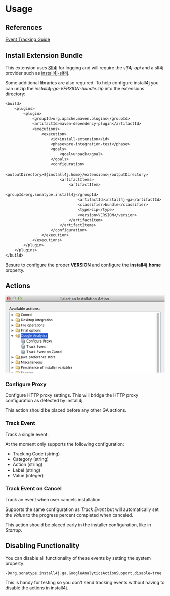 <!--

    Copyright (c) 2007-2012 Sonatype, Inc. All rights reserved.

    This program is licensed to you under the Apache License Version 2.0,
    and you may not use this file except in compliance with the Apache License Version 2.0.
    You may obtain a copy of the Apache License Version 2.0 at http://www.apache.org/licenses/LICENSE-2.0.

    Unless required by applicable law or agreed to in writing,
    software distributed under the Apache License Version 2.0 is distributed on an
    "AS IS" BASIS, WITHOUT WARRANTIES OR CONDITIONS OF ANY KIND, either express or implied.
    See the Apache License Version 2.0 for the specific language governing permissions and limitations there under.

-->
# Usage

## References

[Event Tracking Guide](https://developers.google.com/analytics/devguides/collection/gajs/eventTrackerGuide)

## Install Extension Bundle

This extension uses [Slf4j](http://slf4j.org) for logging and will require the _slf4j-api_ and
a slf4j provider such as [install4j-slf4j](../install4j-slf4j/index.html).

Some additional libraries are also required.  To help configure install4j you can unzip the _install4j-ga-VERSION-bundle.zip_
into the extensions directory:

    <build>
        <plugins>
            <plugin>
                <groupId>org.apache.maven.plugins</groupId>
                <artifactId>maven-dependency-plugin</artifactId>
                <executions>
                    <execution>
                        <id>install-extension</id>
                        <phase>pre-integration-test</phase>
                        <goals>
                            <goal>unpack</goal>
                        </goals>
                        <configuration>
                            <outputDirectory>${install4j.home}/extensions</outputDirectory>
                            <artifactItems>
                                <artifactItem>
                                    <groupId>org.sonatype.install4j</groupId>
                                    <artifactId>install4j-ga</artifactId>
                                    <classifier>bundle</classifier>
                                    <type>zip</type>
                                    <version>VERSION</version>
                                </artifactItem>
                            </artifactItems>
                        </configuration>
                    </execution>
                </executions>
            </plugin>
        </plugins>
    </build>

Besure to configure the proper __VERSION__ and configure the __install4j.home__ property.

## Actions

![image](images/actions.png)

### Configure Proxy

Configure HTTP proxy settings.  This will bridge the HTTP proxy configuration as detected by install4j.

This action should be placed before any other GA actions.

### Track Event

Track a single event.

At the moment only supports the following configuration:

* Tracking Code (string)
* Category (string)
* Action (string)
* Label (string)
* Value (integer)

### Track Event on Cancel

Track an event when user cancels installation.

Supports the same configuration as _Track Event_ but will automatically set the _Value_ to the progress percent completed when canceled.

This action should be placed early in the installer configuration, like in _Startup_.

## Disabling Functionality

You can disable all functionality of these events by setting the system property:

    -Dorg.sonatype.install4j.ga.GoogleAnalyticsActionSupport.disable=true

This is handy for testing so you don't send tracking events without having to disable the actions in install4j.
